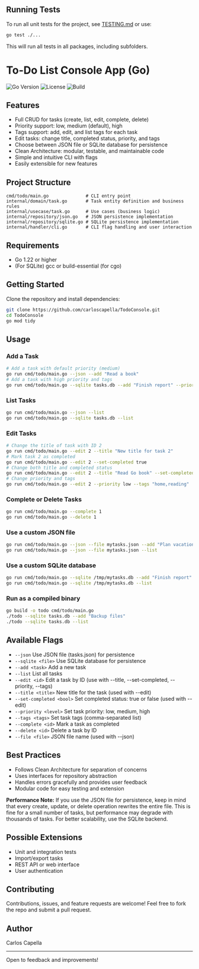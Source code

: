 ## Running Tests

To run all unit tests for the project, see [TESTING.md](./TESTING.md) or use:

```sh
go test ./...
```

This will run all tests in all packages, including subfolders.

# To-Do List Console App (Go)

![Go Version](https://img.shields.io/badge/Go-1.22%2B-blue)
![License](https://img.shields.io/badge/license-MIT-green)
![Build](https://img.shields.io/badge/build-passing-brightgreen)

## Features
- Full CRUD for tasks (create, list, edit, complete, delete)
- Priority support: low, medium (default), high
- Tags support: add, edit, and list tags for each task
- Edit tasks: change title, completed status, priority, and tags
- Choose between JSON file or SQLite database for persistence
- Clean Architecture: modular, testable, and maintainable code
- Simple and intuitive CLI with flags
- Easily extensible for new features

## Project Structure
```
cmd/todo/main.go              # CLI entry point
internal/domain/task.go       # Task entity definition and business rules
internal/usecase/task.go      # Use cases (business logic)
internal/repository/json.go   # JSON persistence implementation
internal/repository/sqlite.go # SQLite persistence implementation
internal/handler/cli.go       # CLI flag handling and user interaction
```

## Requirements
- Go 1.22 or higher
- (For SQLite) gcc or build-essential (for cgo)

## Getting Started
Clone the repository and install dependencies:
```sh
git clone https://github.com/carloscapella/TodoConsole.git
cd TodoConsole
go mod tidy
```

## Usage

### Add a Task
```sh
# Add a task with default priority (medium)
go run cmd/todo/main.go --json --add "Read a book"
# Add a task with high priority and tags
go run cmd/todo/main.go --sqlite tasks.db --add "Finish report" --priority high --tags work,urgent
```

### List Tasks
```sh
go run cmd/todo/main.go --json --list
go run cmd/todo/main.go --sqlite tasks.db --list
```

### Edit Tasks
```sh
# Change the title of task with ID 2
go run cmd/todo/main.go --edit 2 --title "New title for task 2"
# Mark task 2 as completed
go run cmd/todo/main.go --edit 2 --set-completed true
# Change both title and completed status
go run cmd/todo/main.go --edit 2 --title "Read Go book" --set-completed true
# Change priority and tags
go run cmd/todo/main.go --edit 2 --priority low --tags "home,reading"
```

### Complete or Delete Tasks
```sh
go run cmd/todo/main.go --complete 1
go run cmd/todo/main.go --delete 1
```

### Use a custom JSON file
```sh
go run cmd/todo/main.go --json --file mytasks.json --add "Plan vacation"
go run cmd/todo/main.go --json --file mytasks.json --list
```

### Use a custom SQLite database
```sh
go run cmd/todo/main.go --sqlite /tmp/mytasks.db --add "Finish report"
go run cmd/todo/main.go --sqlite /tmp/mytasks.db --list
```

### Run as a compiled binary
```sh
go build -o todo cmd/todo/main.go
./todo --sqlite tasks.db --add "Backup files"
./todo --sqlite tasks.db --list
```

## Available Flags
- `--json`                  Use JSON file (tasks.json) for persistence
- `--sqlite <file>`         Use SQLite database for persistence
- `--add <task>`            Add a new task
- `--list`                  List all tasks
- `--edit <id>`             Edit a task by ID (use with --title, --set-completed, --priority, --tags)
- `--title <title>`         New title for the task (used with --edit)
- `--set-completed <bool>`  Set completed status: true or false (used with --edit)
- `--priority <level>`      Set task priority: low, medium, high
- `--tags <tags>`           Set task tags (comma-separated list)
- `--complete <id>`         Mark a task as completed
- `--delete <id>`           Delete a task by ID
- `--file <file>`           JSON file name (used with --json)

## Best Practices
- Follows Clean Architecture for separation of concerns
- Uses interfaces for repository abstraction
- Handles errors gracefully and provides user feedback
- Modular code for easy testing and extension

**Performance Note:**
If you use the JSON file for persistence, keep in mind that every create, update, or delete operation rewrites the entire file. This is fine for a small number of tasks, but performance may degrade with thousands of tasks. For better scalability, use the SQLite backend.

## Possible Extensions
- Unit and integration tests
- Import/export tasks
- REST API or web interface
- User authentication

## Contributing
Contributions, issues, and feature requests are welcome! Feel free to fork the repo and submit a pull request.

## Author
Carlos Capella

---
Open to feedback and improvements!

